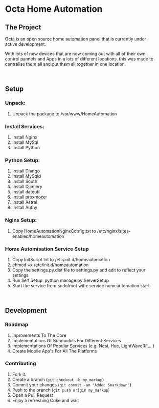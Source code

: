 # Octa Home Automation

## The Project

Octa is an open source home automation panel that is currently under active development.

With lots of new devices that are now coming out with all of their own control pannels and Apps in a lots of different locations, this was made to centralise them all and put them all together in one location.

<br/>

## Setup
### Unpack:
1. Unpack the package to /var/www/HomeAutomation

### Install Services:
1. Install Nginx
2. Install MySql
3. Install Python

### Python Setup:
1. Install Django
2. Install MySqld
3. Install South
3. Install Djcelery
4. Install dateutil
5. Install proxmoxer
6. Install Astral
7. Install Authy

### Nginx Setup:
1. Copy HomeAutomationNginxConfig.txt to /etc/nginx/sites-enabled/homeautomation

### Home Automisation Service Setup
1. Copy InitScript.txt to /etc/init.d/homeautomation
2. chmod +x /etc/init.d/homeautomation
3. Copy the settings.py.dist file to settings.py and edit to reflect your settings
3. Run Self Setup: python manage.py ServerSetup
3. Start the service from sudo/root with: service homeautomation start

<br/>

## Development
### Roadmap
1. Inprovements To The Core
2. Implementations Of Submoduls For Different Services
3. Implementations Of Popular Services (e.g. Nest, Hue, LightWaveRF,...)
4. Create Mobile App's For All The Platforms

### Contributing
1. Fork it.
2. Create a branch (`git checkout -b my_markup`)
3. Commit your changes (`git commit -am "Added Snarkdown"`)
4. Push to the branch (`git push origin my_markup`)
5. Open a Pull Request
6. Enjoy a refreshing Coke and wait